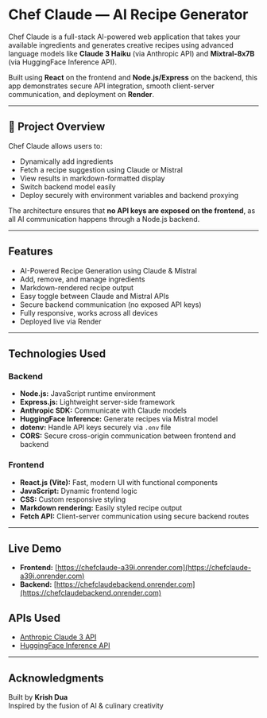 # Chef Claude — AI Recipe Generator

Chef Claude is a full-stack AI-powered web application that takes your available ingredients and generates creative recipes using advanced language models like **Claude 3 Haiku** (via Anthropic API) and **Mixtral-8x7B** (via HuggingFace Inference API). 

Built using **React** on the frontend and **Node.js/Express** on the backend, this app demonstrates secure API integration, smooth client-server communication, and deployment on **Render**.

---

## 🧾 Project Overview

Chef Claude allows users to:
- Dynamically add ingredients
- Fetch a recipe suggestion using Claude or Mistral
- View results in markdown-formatted display
- Switch backend model easily
- Deploy securely with environment variables and backend proxying

The architecture ensures that **no API keys are exposed on the frontend**, as all AI communication happens through a Node.js backend.

---

## Features

- AI-Powered Recipe Generation using Claude & Mistral
- Add, remove, and manage ingredients
- Markdown-rendered recipe output
- Easy toggle between Claude and Mistral APIs
- Secure backend communication (no exposed API keys)
- Fully responsive, works across all devices
- Deployed live via Render

---

## Technologies Used

### Backend

- **Node.js:** JavaScript runtime environment
- **Express.js:** Lightweight server-side framework
- **Anthropic SDK:** Communicate with Claude models
- **HuggingFace Inference:** Generate recipes via Mistral model
- **dotenv:** Handle API keys securely via `.env` file
- **CORS:** Secure cross-origin communication between frontend and backend

### Frontend

- **React.js (Vite):** Fast, modern UI with functional components
- **JavaScript:** Dynamic frontend logic
- **CSS:** Custom responsive styling
- **Markdown rendering:** Easily styled recipe output
- **Fetch API:** Client-server communication using secure backend routes

---
## Live Demo

- **Frontend:** [https://chefclaude-a39i.onrender.com](https://chefclaude-a39i.onrender.com)
- **Backend:** [https://chefclaudebackend.onrender.com](https://chefclaudebackend.onrender.com)
## APIs Used

- [Anthropic Claude 3 API](https://docs.anthropic.com/)
- [HuggingFace Inference API](https://huggingface.co/inference-api)

---

## Acknowledgments

Built by **Krish Dua**  
Inspired by the fusion of AI & culinary creativity
